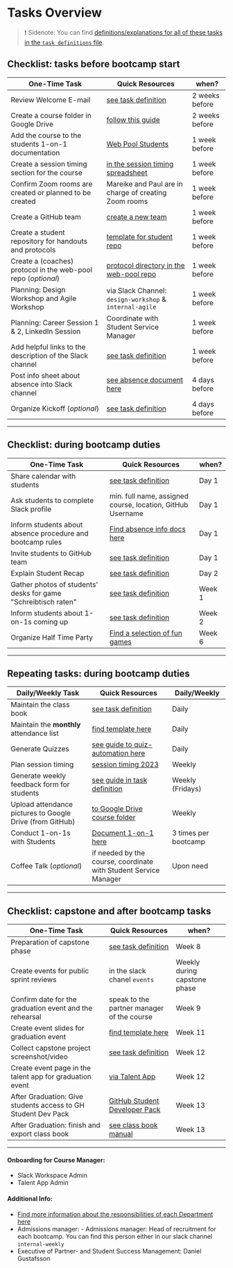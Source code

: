 # Tasks Overview

> ❗️ Sidenote: You can find
> [definitions/explanations for all of these tasks in the `task definitions` file](./task-definitions.md).

## Checklist: tasks before bootcamp start

| One-Time Task                                                 | Quick Resources                                                                                                                     | when?          |
| ------------------------------------------------------------- | ----------------------------------------------------------------------------------------------------------------------------------- | -------------- |
| Review Welcome E-mail                                         | [see task definition](task-definitions.md#review-student-welcome-email)                                                             | 2 weeks before |
| Create a course folder in Google Drive                        | [follow this guide](https://docs.google.com/document/d/1LtCAzCcpok4KMRHcGz6I0qHCGStOQTuuzwr9nVnpvNU/edit#heading=h.rhdj2jmx5zd9)    | 2 weeks before |
| Add the course to the students 1-on-1 documentation           | [Web Pool Students](https://docs.google.com/spreadsheets/d/154j0zPzjD8_DFPpDAE23o_09gpiEKjNhyiCOGS8eTJU/edit#gid=1215039695)        | 1 week before  |
| Create a session timing section for the course                | [in the session timing spreadsheet](https://docs.google.com/spreadsheets/d/1j8ljm5-pwo2tXebpZQ7FyC5sqkviAeYma0-b7KZfxyo/edit#gid=0) | 1 week before  |
| Confirm Zoom rooms are created or planned to be created       | Mareike and Paul are in charge of creating Zoom rooms                                                                               | 1 week before  |
| Create a GitHub team                                          | [create a new team](https://github.com/orgs/neuefische/new-team)                                                                    | 1 week before  |
| Create a student repository for handouts and protocols        | [template for student repo](https://github.com/neuefische/web-protocol-template)                                                    | 1 week before  |
| Create a (coaches) protocol in the web-pool repo (_optional_) | [protocol directory in the web-pool repo](https://github.com/neuefische/web-pool-2022/tree/main/courses)                            | 1 week before  |
| Planning: Design Workshop and Agile Workshop                  | via Slack Channel: `design-workshop` & `internal-agile`                                                                             | 1 week before  |
| Planning: Career Session 1 & 2, LinkedIn Session              | Coordinate with Student Service Manager                                                                                             | 1 week before  |
| Add helpful links to the description of the Slack channel     | [see task definition](task-definitions.md#add-helpful-links-to-the-description-of-the-slack-channel)                                | 1 week before  |
| Post info sheet about absence into Slack channel              | [see absence document here](https://drive.google.com/drive/folders/1wh33dpVu-6Wrcng7ApymT3GcnYqZM81O)                               | 4 days before  |
| Organize Kickoff (_optional_)                                 | [see task definition](task-definitions.md#kickoff-with-students-optional)                                                           | 4 days before  |

---

## Checklist: during bootcamp duties

| One-Time Task                                                  | Quick Resources                                                                                         | when?  |
| -------------------------------------------------------------- | ------------------------------------------------------------------------------------------------------- | ------ |
| Share calendar with students                                   | [see task definition](task-definitions.md#share-calendar-with-students)                                 | Day 1  |
| Ask students to complete Slack profile                         | min. full name, assigned course, location, GitHub Username                                              | Day 1  |
| Inform students about absence procedure and bootcamp rules     | [Find absence info docs here](https://drive.google.com/drive/folders/1wh33dpVu-6Wrcng7ApymT3GcnYqZM81O) | Day 1  |
| Invite students to GitHub team                                 | [see task definition](task-definitions.md#invite-students-to-github-teams)                              | Day 1  |
| Explain Student Recap                                          | [see task definition](task-definitions.md#explain-student-recap)                                        | Day 2  |
| Gather photos of students' desks for game "Schreibtisch raten" | [see task definition](task-definitions.md#games-gather-photos-of-students-desks)                        | Week 1 |
| Inform students about 1-on-1s coming up                        | [see task definition](task-definitions.md#inform-students-about-1-on-1s-coming-up)                      | Week 2 |
| Organize Half Time Party                                       | [Find a selection of fun games](task-definitions.md#organize-half-time-party)                           | Week 6 |

---

## Repeating tasks: during bootcamp duties

| Daily/Weekly Task                                        | Quick Resources                                                                                                                                 | Daily/Weekly         |
| -------------------------------------------------------- | ----------------------------------------------------------------------------------------------------------------------------------------------- | -------------------- |
| Maintain the class book                                  | [see task definition](task-definitions.md#maintain-the-class-book)                                                                              | Daily                |
| Maintain the **monthly** attendance list                 | [find template here](https://docs.google.com/spreadsheets/d/1sDmG4JUL4IdGfShyWyCG0lwDXBiIiLhKzzoU1eYJS0o/edit#gid=1097142288)                   | Daily                |
| Generate Quizzes                                         | [see guide to quiz-automation here](../resources/quiz-automation/readme.md)                                                                     | Daily                |
| Plan session timing                                      | [session timing 2023](https://docs.google.com/spreadsheets/d/1Kml-4lR6SDiT-BuV-VLY58RUFDRg1_DR_8a7UjycftQ/edit#gid=1656038967y)                 | Weekly               |
| Generate weekly feedback form for students               | [see guide in task definition](task-definitions.md#generate-weekly-feedback-form-for-students)                                                  | Weekly (Fridays)     |
| Upload attendance pictures to Google Drive (from GitHub) | [to Google Drive course folder](https://drive.google.com/drive/folders/1PBpjVj3Cjm4TIFBdQXZ6-9po78lT_UDs)                                       | Weekly               |
| Conduct 1-on-1s with Students                            | [Document 1-on-1 here](https://docs.google.com/spreadsheets/d/154j0zPzjD8_DFPpDAE23o_09gpiEKjNhyiCOGS8eTJU/edit#gid=1215039695&fvid=1431565883) | 3 times per bootcamp |
| Coffee Talk (_optional_)                                 | if needed by the course, coordinate with Student Service Manager                                                                                | Upon need            |

---

## Checklist: capstone and after bootcamp tasks

| One-Time Task                                                 | Quick Resources                                                                             | when?                        |
| ------------------------------------------------------------- | ------------------------------------------------------------------------------------------- | ---------------------------- |
| Preparation of capstone phase                                 | [see task definition](task-definitions.md#preparation-of-capstone-phase)                    | Week 8                       |
| Create events for public sprint reviews                       | in the slack chanel `events`                                                                | Weekly during capstone phase |
| Confirm date for the graduation event and the rehearsal       | speak to the partner manager of the course                                                  | Week 9                       |
| Create event slides for graduation event                      | [find template here](https://github.com/neuefische/web-event-slides)                                             | Week 11                      |
| Collect capstone project screenshot/video                     | [see task definition](task-definitions.md#collect-capstone-project-screenshotvideo)         | Week 12                      |
| Create event page in the talent app for graduation event      | [via Talent App](https://talents.neuefische.de/)                                            | Week 12                      |
| After Graduation: Give students access to GH Student Dev Pack | [GitHub Student Developer Pack](https://github.com/neuefische/link-creator-github-dev-pack) | Week 13                      |
| After Graduation: finish and export class book                | [see class book manual](../resources/classbook-manual/README.md)                            | Week 13                      |

---

#### Onboarding for Course Manager:

- Slack Workspace Admin
- Talent App Admin

#### Additional Info:

- [Find more information about the responsibilities of each Department here](https://docs.google.com/spreadsheets/d/1yInWzDNHWGbEvc2DA9ydSnd0uluB6Obgckg2bVCM4V8/edit#gid=0)
- Admissions manager: - Admissions manager: Head of recruitment for each bootcamp. You can find this person either in our slack channel `internal-weekly`
- Executive of Partner- and Student Success Management: Daniel Gustafsson
